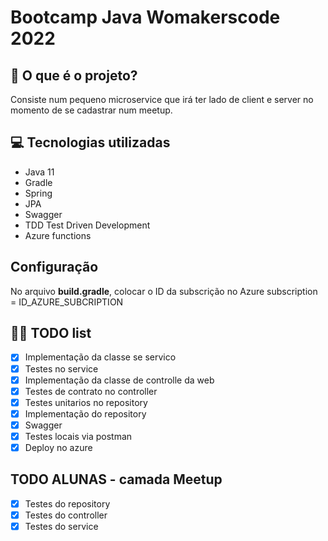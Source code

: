 # Bootcamp Java Womakerscode 2022

## 🤔 O que é o projeto?

Consiste num pequeno microservice que irá ter lado de client e server no momento de se cadastrar num meetup.


[//]: # (https://user-images.githubusercontent.com/42419543/162650128-1f8ab89f-0235-40a4-ad57-e60741ebf2ec.mp4)

## 💻 Tecnologias utilizadas

- Java 11
- Gradle
- Spring
- JPA
- Swagger
- TDD Test Driven Development
- Azure functions

## Configuração
No arquivo **build.gradle**, colocar o ID da subscrição no Azure subscription = ID_AZURE_SUBCRIPTION


## 👩‍💻 TODO list
- [X] Implementação da classe se servico
- [X] Testes no service
- [X] Implementação da classe de controlle da web
- [X] Testes de contrato no controller
- [X] Testes unitarios no repository
- [X] Implementação do repository
- [X] Swagger
- [X] Testes locais via postman
- [X] Deploy no azure

## TODO ALUNAS - camada Meetup

- [X] Testes do repository
- [X] Testes do controller
- [X] Testes do service

